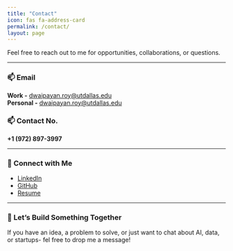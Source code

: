 ```yaml
---
title: "Contact"
icon: fas fa-address-card
permalink: /contact/
layout: page
---
```


Feel free to reach out to me for opportunities, collaborations, or questions.

---

### 📫 Email
**Work -** [dwaipayan.roy@utdallas.edu](mailto:dwaipayan.roy@utdallas.edu)  <br>
**Personal -** [dwaipayan.roy@utdallas.edu](mailto:dwaipayan08.utd@gmail.com)  

### 📫 Contact No.
**+1 (972) 897-3997** 

---

### 🔗 Connect with Me
- [LinkedIn](https://www.linkedin.com/in/dwaipayan08/)
- [GitHub](https://github.com/RoyDwaipayan)
- [Resume](https://RoyDwaipayan.github.io/assets/assets/DwaipayanRoy_Resume.pdf)

---

### 📝 Let’s Build Something Together
If you have an idea, a problem to solve, or just want to chat about AI, data, or startups- fel free to drop me a message!